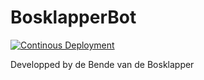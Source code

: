 # BosklapperBot
[![Continous Deployment](https://github.com/BosklapperBende/discord-bot/actions/workflows/main.yml/badge.svg)](https://github.com/BosklapperBende/discord-bot/actions/workflows/main.yml)

Developped by de Bende van de Bosklapper
